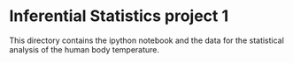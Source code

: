 # Inferential Statistics project 1

This directory contains the ipython notebook and the data for the statistical analysis of the human body temperature. 
